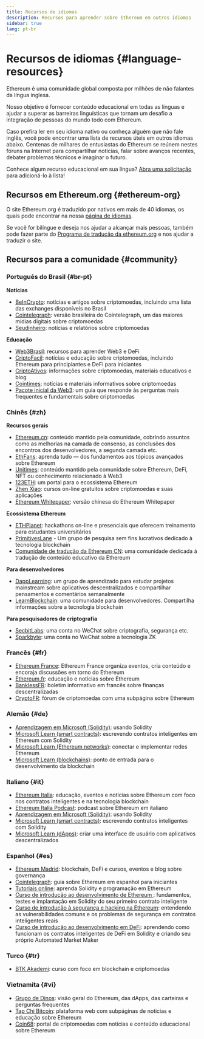 ```yaml
---
title: Recursos de idiomas
description: Recursos para aprender sobre Ethereum em outros idiomas
sidebar: true
lang: pt-br
---
```


# Recursos de idiomas {#language-resources}

Ethereum é uma comunidade global composta por milhões de não falantes da língua inglesa.

Nosso objetivo é fornecer conteúdo educacional em todas as línguas e ajudar a superar as barreiras linguísticas que tornam um desafio a integração de pessoas do mundo todo com Ethereum.

Caso prefira ler em seu idioma nativo ou conheça alguém que não fale inglês, você pode encontrar uma lista de recursos úteis em outros idiomas abaixo. Centenas de milhares de entusiastas do Ethereum se reúnem nestes fóruns na Internet para compartilhar notícias, falar sobre avanços recentes, debater problemas técnicos e imaginar o futuro.

Conhece algum recurso educacional em sua língua? [Abra uma solicitação](https://github.com/ethereum/ethereum-org-website/issues/new/choose) para adicioná-lo à lista!

## Recursos em Ethereum.org {#ethereum-org}

O site Ethereum.org é traduzido por nativos em mais de 40 idiomas, os quais pode encontrar na nossa [página de idiomas](/languages).

Se você for bilíngue e deseja nos ajudar a alcançar mais pessoas, também pode fazer parte do [Programa de tradução da ethereum.org](/contributing/translation-program/#translation-program) e nos ajudar a traduzir o site.

## Recursos para a comunidade {#community}

### Português do Brasil {#br-pt}

**Notícias**

- [BeInCrypto](http://www.beincrypto.com.br): notícias e artigos sobre criptomoedas, incluindo uma lista das exchanges disponíveis no Brasil
- [Cointelegraph](http://cointelegraph.com.br/category/analysis): versão brasileira do Cointelegraph, um das maiores mídias digitais sobre criptomoedas
- [Seudinheiro](http://www.seudinheiro.com/criptomoedas/): notícias e relatórios sobre criptomoedas

**Educação**

- [Web3Brasil](https://github.com/web3brasil/web3brasil): recursos para aprender Web3 e DeFi
- [CriptoFacil](http://www.criptofacil.com/ultimas-noticias/): notícias e educação sobre criptomoedas, incluindo Ethereum para principiantes e DeFi para iniciantes
- [CriptoAtivos](http://www.criptoativos.wiki.br/): informações sobre criptomoedas, materiais educativos e blog
- [Cointimes](http://www.cointimes.com.br/): notícias e materiais informativos sobre criptomoedas
- [Pacote inicial da Web3](https://docs.google.com/document/d/1X8PSTFH7FTw9J-gbKWM6Y430SWCBT8d4t4pJgFQHJ8E/): um guia que responde às perguntas mais frequentes e fundamentais sobre criptomoedas

### Chinês {#zh}

**Recursos gerais**

- [Ethereum.cn](https://www.ethereum.cn/): conteúdo mantido pela comunidade, cobrindo assuntos como as melhorias na camada de consenso, as conclusões dos encontros dos desenvolvedores, a segunda camada etc.
- [EthFans](https://github.com/editor-Ajian/EthFans.org-annual-collected-works/): aprenda tudo — dos fundamentos aos tópicos avançados sobre Ethereum
- [Unitimes](https://mp.weixin.qq.com/s/tvloZSDBSOQN9zDQj_91kA): conteúdo mantido pela comunidade sobre Ethereum, DeFi, NFT ou conhecimento relacionado à Web3
- [123ETH](https://123eth.org/): um portal para o ecossistema Ethereum
- [Zhen Xiao](http://zhenxiao.com/blockchain/): cursos on-line gratuitos sobre criptomoedas e suas aplicações
- [Ethereum Whitepaper](https://github.com/ethereum/wiki/wiki/[%E4%B8%AD%E6%96%87]-%E4%BB%A5%E5%A4%AA%E5%9D%8A%E7%99%BD%E7%9A%AE%E4%B9%A6): versão chinesa do Ethereum Whitepaper

**Ecossistema Ethereum**

- [ETHPlanet](https://www.ethplanet.org/): hackathons on-line e presenciais que oferecem treinamento para estudantes universitários
- [PrimitivesLane](https://www.primitiveslane.org/) - Um grupo de pesquisa sem fins lucrativos dedicado à tecnologia blockchain
- [Comunidade de tradução da Ethereum CN](https://www.notion.so/Ethereum-Translation-Community-CN-05375fe0a94c4214acaf90f42ba40171): uma comunidade dedicada à tradução de conteúdo educativo da Ethereum

**Para desenvolvedores**

- [DappLearning](https://github.com/Dapp-Learning-DAO/Dapp-Learning): um grupo de aprendizado para estudar projetos mainstream sobre aplicativos descentralizados e compartilhar pensamentos e comentários semanalmente
- [LearnBlockchain](https://learnblockchain.cn/): uma comunidade para desenvolvedores. Compartilha informações sobre a tecnologia blockchain

**Para pesquisadores de criptografia**

- [SecbitLabs](https://mp.weixin.qq.com/s/69_tqBJpr_sbaKtR1sBRMw): uma conta no WeChat sobre criptografia, segurança etc.
- [Sparkbyte](https://mp.weixin.qq.com/s/9KgKTc_jtJ7bWKdbNPoqvQ): uma conta no WeChat sobre a tecnologia ZK

### Francês {#fr}

- [Ethereum France](https://www.ethereum-france.com/): Ethereum France organiza eventos, cria conteúdo e encoraja discussões em torno do Ethereum
- [Ethereum.fr](https://ethereum.fr/): educação e notícias sobre Ethereum
- [BanklessFR](https://banklessfr.substack.com/): boletim informativo em francês sobre finanças descentralizadas
- [CryptoFR](https://cryptofr.com/category/44/ethereum-general): fórum de criptomoedas com uma subpágina sobre Ethereum

### Alemão {#de}

- [Aprendizagem em Microsoft (Solidity)](https://docs.microsoft.com/de-de/learn/modules/blockchain-learning-solidity/): usando Solidity
- [Microsoft Learn (smart contracts)](https://docs.microsoft.com/de-de/learn/modules/blockchain-solidity-ethereum-smart-contracts/): escrevendo contratos inteligentes em Ethereum com Solidity
- [Microsoft Learn (Ethereum networks)](https://docs.microsoft.com/de-de/learn/modules/blockchain-ethereum-networks/): conectar e implementar redes Ethereum
- [Microsoft Learn (blockchains)](https://docs.microsoft.com/de-de/learn/paths/ethereum-blockchain-development/): ponto de entrada para o desenvolvimento da blockchain

### Italiano {#it}

- [Ethereum Italia](https://www.ethereum-italia.it/): educação, eventos e notícias sobre Ethereum com foco nos contratos inteligentes e na tecnologia blockchain
- [Ethereum Italia Podcast](https://www.ethereum-italia.it/podcast/): podcast sobre Ethereum em italiano
- [Aprendizagem em Microsoft (Solidity)](https://docs.microsoft.com/it-it/learn/modules/blockchain-learning-solidity/): usando Solidity
- [Microsoft Learn (smart contracts)](https://docs.microsoft.com/it-it/learn/modules/blockchain-solidity-ethereum-smart-contracts/): escrevendo contratos inteligentes com Solidity
- [Microsoft Learn (dApps)](https://docs.microsoft.com/it-it/learn/modules/blockchain-create-ui-decentralized-apps/): criar uma interface de usuário com aplicativos descentralizados

### Espanhol {#es}

- [Ethereum Madrid](https://ethereummadrid.com/): blockchain, DeFi e cursos, eventos e blog sobre governança
- [Cointelegraph](https://es.cointelegraph.com/ethereum-for-beginners): guia sobre Ethereum em espanhol para iniciantes
- [Tutoriais online](https://tutoriales.online/curso/solidity): aprenda Solidity e programação em Ethereum
- [Curso de introdução ao desenvolvimento de Ethereum ](https://youtube.com/playlist?list=PLTqiwJDd_R8y9pfUBjhkVa1IDMwyQz-fU): fundamentos, testes e implantação em Solidity do seu primeiro contrato inteligente
- [Curso de introdução à segurança e hacking na Ethereum](https://youtube.com/playlist?list=PLTqiwJDd_R8yHOvteko_DmUxUTMHnlfci): entendendo as vulnerabilidades comuns e os problemas de segurança em contratos inteligentes reais
- [Curso de introdução ao desenvolvimento em DeFi](https://youtube.com/playlist?list=PLTqiwJDd_R8zZiP9_jNdaPqA3HqoW2lrS): aprendendo como funcionam os contratos inteligentes de DeFi em Solidity e criando seu próprio Automated Market Maker

### Turco {#tr}

- [BTK Akademi](https://www.btkakademi.gov.tr/portal/course/blokzincir-ve-kripto-paralar-10569#!/about): curso com foco em blockchain e criptomoedas

### Vietnamita {#vi}

- [Grupo de Dinos](https://wiki.tino.org/ethereum-la-gi/): visão geral do Ethereum, das dApps, das carteiras e perguntas frequentes
- [Tap Chi Bitcoin](https://tapchibitcoin.io/tap-chi/tin-tuc-ethereum-eth): plataforma web com subpáginas de noticias e educação sobre Ethereum
- [Coin68](https://coin68.com/ethereum-tieu-diem/): portal de criptomoedas com notícias e conteúdo educacional sobre Ethereum
